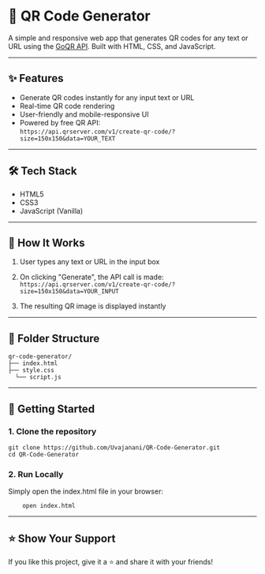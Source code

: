 # 🔳 QR Code Generator

A simple and responsive web app that generates QR codes for any text or URL using the [GoQR API](https://api.qrserver.com). Built with HTML, CSS, and JavaScript.


---



## ✨ Features

- Generate QR codes instantly for any input text or URL
- Real-time QR code rendering
- User-friendly and mobile-responsive UI
- Powered by free QR API:  
  `https://api.qrserver.com/v1/create-qr-code/?size=150x150&data=YOUR_TEXT`

---

## 🛠️ Tech Stack

- HTML5
- CSS3
- JavaScript (Vanilla)

---

## 🚀 How It Works

1. User types any text or URL in the input box
2. On clicking "Generate", the API call is made:
   `https://api.qrserver.com/v1/create-qr-code/?size=150x150&data=YOUR_INPUT`

3. The resulting QR image is displayed instantly

---

## 📁 Folder Structure

    qr-code-generator/
    ├── index.html
    ├── style.css
      └── script.js

---

## 🚀 Getting Started

### 1. Clone the repository

    
    git clone https://github.com/Uvajanani/QR-Code-Generator.git
    cd QR-Code-Generator
    
### 2. Run Locally
Simply open the index.html file in your browser:

        open index.html

---

## ⭐ Show Your Support
If you like this project, give it a ⭐ and share it with your friends!
